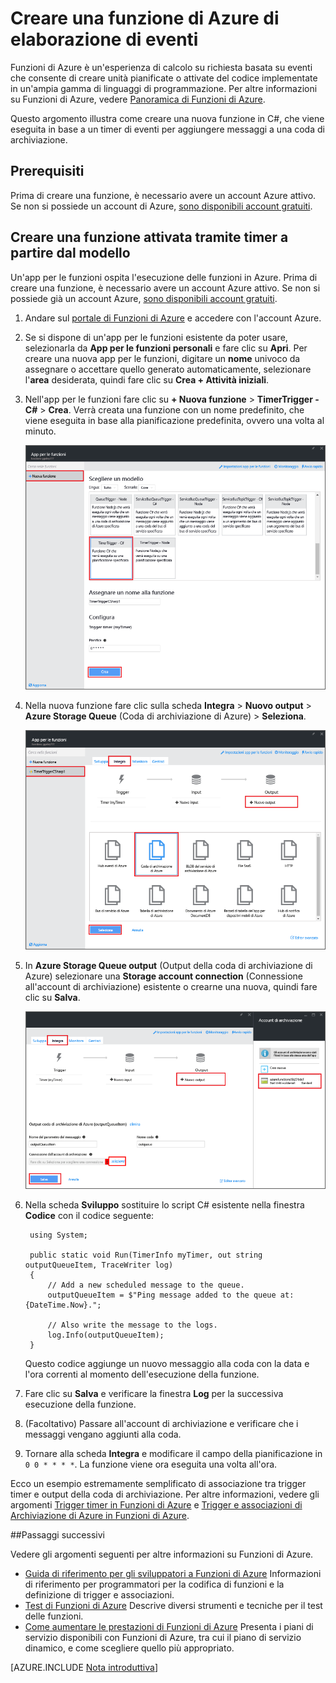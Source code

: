 <properties
   pageTitle="Creare una funzione di elaborazione di eventi | Microsoft Azure"
   description="Usare Funzioni di Azure per creare una funzione C# che viene eseguita in base a un timer di eventi."
   services="functions"
   documentationCenter="na"
   authors="ggailey777"
   manager="erikre"
   editor=""
   tags=""
   />

<tags
   ms.service="functions"
   ms.devlang="multiple"
   ms.topic="get-started-article"
   ms.tgt_pltfrm="multiple"
   ms.workload="na"
   ms.date="09/25/2016"
   ms.author="glenga"/>
   
# Creare una funzione di Azure di elaborazione di eventi

Funzioni di Azure è un'esperienza di calcolo su richiesta basata su eventi che consente di creare unità pianificate o attivate del codice implementate in un'ampia gamma di linguaggi di programmazione. Per altre informazioni su Funzioni di Azure, vedere [Panoramica di Funzioni di Azure](functions-overview.md).

Questo argomento illustra come creare una nuova funzione in C#, che viene eseguita in base a un timer di eventi per aggiungere messaggi a una coda di archiviazione.

## Prerequisiti 

Prima di creare una funzione, è necessario avere un account Azure attivo. Se non si possiede un account di Azure, [sono disponibili account gratuiti](https://azure.microsoft.com/free/).

## Creare una funzione attivata tramite timer a partire dal modello

Un'app per le funzioni ospita l'esecuzione delle funzioni in Azure. Prima di creare una funzione, è necessario avere un account Azure attivo. Se non si possiede già un account Azure, [sono disponibili account gratuiti](https://azure.microsoft.com/free/).

1. Andare sul [portale di Funzioni di Azure](https://functions.azure.com/signin) e accedere con l'account Azure.

2. Se si dispone di un'app per le funzioni esistente da poter usare, selezionarla da **App per le funzioni personali** e fare clic su **Apri**. Per creare una nuova app per le funzioni, digitare un **nome** univoco da assegnare o accettare quello generato automaticamente, selezionare l'**area** desiderata, quindi fare clic su **Crea + Attività iniziali**.

3. Nell'app per le funzioni fare clic su **+ Nuova funzione** > **TimerTrigger - C#** > **Crea**. Verrà creata una funzione con un nome predefinito, che viene eseguita in base alla pianificazione predefinita, ovvero una volta al minuto.

	![Creare una nuova funzione attivata tramite timer](./media/functions-create-an-event-processing-function/functions-create-new-timer-trigger.png)

4. Nella nuova funzione fare clic sulla scheda **Integra** > **Nuovo output** > **Azure Storage Queue** (Coda di archiviazione di Azure) > **Seleziona**.

	![Creare una nuova funzione attivata tramite timer](./media/functions-create-an-event-processing-function/functions-create-storage-queue-output-binding.png)

5. In **Azure Storage Queue output** (Output della coda di archiviazione di Azure) selezionare una **Storage account connection** (Connessione all'account di archiviazione) esistente o crearne una nuova, quindi fare clic su **Salva**.

	![Creare una nuova funzione attivata tramite timer](./media/functions-create-an-event-processing-function/functions-create-storage-queue-output-binding-2.png)

6. Nella scheda **Sviluppo** sostituire lo script C# esistente nella finestra **Codice** con il codice seguente:

		using System;
		
		public static void Run(TimerInfo myTimer, out string outputQueueItem, TraceWriter log)
		{
		    // Add a new scheduled message to the queue.
		    outputQueueItem = $"Ping message added to the queue at: {DateTime.Now}.";
		    
		    // Also write the message to the logs.
		    log.Info(outputQueueItem);
		}

	Questo codice aggiunge un nuovo messaggio alla coda con la data e l'ora correnti al momento dell'esecuzione della funzione.

7. Fare clic su **Salva** e verificare la finestra **Log** per la successiva esecuzione della funzione.

8. (Facoltativo) Passare all'account di archiviazione e verificare che i messaggi vengano aggiunti alla coda.

9. Tornare alla scheda **Integra** e modificare il campo della pianificazione in `0 0 * * * *`. La funzione viene ora eseguita una volta all'ora.

Ecco un esempio estremamente semplificato di associazione tra trigger timer e output della coda di archiviazione. Per altre informazioni, vedere gli argomenti [Trigger timer in Funzioni di Azure](functions-bindings-timer.md) e [Trigger e associazioni di Archiviazione di Azure in Funzioni di Azure](functions-bindings-storage.md).

##Passaggi successivi

Vedere gli argomenti seguenti per altre informazioni su Funzioni di Azure.

+ [Guida di riferimento per gli sviluppatori a Funzioni di Azure](functions-reference.md) Informazioni di riferimento per programmatori per la codifica di funzioni e la definizione di trigger e associazioni.
+ [Test di Funzioni di Azure](functions-test-a-function.md) Descrive diversi strumenti e tecniche per il test delle funzioni.
+ [Come aumentare le prestazioni di Funzioni di Azure](functions-scale.md) Presenta i piani di servizio disponibili con Funzioni di Azure, tra cui il piano di servizio dinamico, e come scegliere quello più appropriato.

[AZURE.INCLUDE [Nota introduttiva](../../includes/functions-get-help.md)]

<!---HONumber=AcomDC_0928_2016-->